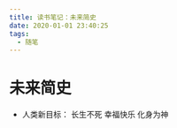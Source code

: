 ```yaml
---
title: 读书笔记：未来简史
date: 2020-01-01 23:40:25
tags:
  - 随笔
---
```



# 未来简史
* 人类新目标： 长生不死 幸福快乐 化身为神





